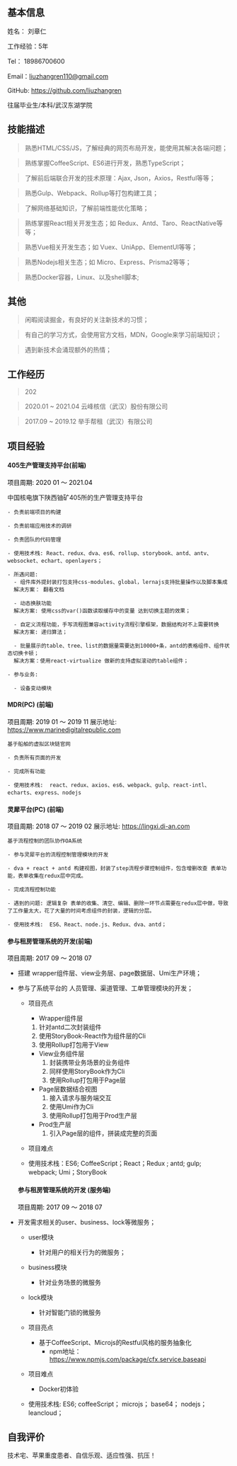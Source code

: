 ##   基本信息 

姓名： 刘章仁 	

工作经验：5年

Tel： 18986700600

Email：liuzhangren110@gmail.com

GitHub:  https://github.com/liuzhangren

往届毕业生/本科/武汉东湖学院

## 技能描述

> 熟悉HTML/CSS/JS，了解经典的网页布局开发，能使用其解决各端问题；

> 熟练掌握CoffeeScript、ES6进行开发，熟悉TypeScript；

> 了解前后端联合开发的技术原理：Ajax, Json，Axios，Restful等等；

> 熟悉Gulp、Webpack、Rollup等打包构建工具；

> 了解网络基础知识，了解前端性能优化策略；

> 熟练掌握React相关开发生态；如 Redux、Antd、Taro、ReactNative等等；

> 熟悉Vue相关开发生态；如 Vuex、UniApp、ElementUI等等；

> 熟悉Nodejs相关生态；如 Micro、Express、Prisma2等等；

> 熟悉Docker容器，Linux、以及shell脚本;

## 其他

> 闲暇阅读掘金，有良好的关注新技术的习惯；

> 有自己的学习方式，会使用官方文档，MDN，Google来学习前端知识；

> 遇到新技术会涌现额外的热情；

## 工作经历
> 202

> 2020.01 ~ 2021.04 云峰核信（武汉）股份有限公司

> 2017.09 ~ 2019.12 举手帮租（武汉）有限公司

## 项目经验
  #### 405生产管理支持平台(前端)
  <span style="color: black">项目周期: 2020 01 ～ 2021.04</span>

  中国核电旗下陕西铀矿405所的生产管理支持平台 

    - 负责前端项目的构建
    
    - 负责前端应用技术的调研
    
    - 负责团队的代码管理
    
    - 使用技术栈: React、redux、dva、es6、rollup、storybook、antd、antv、websocket、echart、openlayers；
    
    - 所遇问题: 
      - 组件库外提封装打包支持css-modules、global，lernajs支持批量操作以及脚本集成
      解决方案： 翻看文档
    
      - 动态换肤功能
      解决方案: 使用css的var()函数读取缓存中的变量 达到切换主题的效果；
      
      - 自定义流程功能，手写流程图兼容activity流程引擎框架，数据结构对不上需要转换
      解决方案: 递归算法；
    
      - 批量展示的table、tree、list的数据量需要达到10000+条，antd的表格组件、组件状态切换卡顿；
      解决方案：使用react-virtualize 做新的支持虚拟滚动的table组件；
    
    - 参与业务:
    
      - 设备变动模块


  #### MDR(PC) (前端)

  <span style="color: black">项目周期: 2019 01 ～ 2019 11</span>
  展示地址: https://www.marinedigitalrepublic.com

    基于船舶的虚拟区块链官网
    
    - 负责所有页面的开发
    
    - 完成所有功能
    
    - 使用技术栈:  react、redux、axios、es6、webpack、gulp、react-intl、echarts、express、nodejs

  #### 灵犀平台(PC) (前端)
  <span style="color: black">项目周期: 2018 07 ～ 2019 02</span>
  展示地址: https://lingxi.di-an.com

    基于流程控制的团队协作OA系统
    
    - 参与灵犀平台的流程控制管理模块的开发
    
    - dva + react + antd 构建视图，封装了step流程步骤控制组件，包含增删改查 表单功能，表单收集在redux层中完成。
    
    - 完成流程控制功能
    
    - 遇到的问题: 逻辑复杂 表单的收集、清空、编辑、删除一环节点需要在redux层中做，导致了工作量太大，花了大量的时间考虑组件的封装，逻辑的分层。
    
    - 使用技术栈:  ES6、React、node.js、Redux、dva、antd；

  #### 参与租房管理系统的开发(前端)
   <span style="color: black">项目周期: 2017 09 ～ 2018 07</span>

- 搭建 wrapper组件层、view业务层、page数据层、Umi生产环境；
- 参与了系统平台的 人员管理、渠道管理、工单管理模块的开发；

    - 项目亮点
    	- Wrapper组件层
        1. 针对antd二次封装组件
        2. 使用StoryBook-React作为组件层的Cli
        3. 使用Rollup打包用于View
      - View业务组件层
        1. 封装携带业务场景的业务组件
        2. 同样使用StoryBook作为Cli
        3. 使用Rollup打包用于Page层
      - Page层数据结合视图
        1. 接入请求与服务端交互
        2. 使用Umi作为Cli
        3. 使用Rollup打包用于Prod生产层
      - Prod生产层
        1. 引入Page层的组件，拼装成完整的页面
        
     - 项目难点
    
    - 使用技术栈：ES6; CoffeeScript；React；Redux ; antd; gulp; webpack; Umi；StoryBook

  #### 参与租房管理系统的开发 (服务端)
  <span style="color: black">项目周期: 2017 09 ～ 2018 07</span>

- 开发需求相关的user、business、lock等微服务；

    - user模块
    	- 针对用户的相关行为的微服务；
    
    - business模块
    	- 针对业务场景的微服务
    
    - lock模块
    	- 针对智能门锁的微服务
    
    - 项目亮点
    	- 基于CoffeeScript、Microjs的Restful风格的服务抽象化
    		-	npm地址：https://www.npmjs.com/package/cfx.service.baseapi
    		
    - 项目难点
    	- Docker初体验
    
    - 使用技术栈: ES6; coffeeScript； microjs； base64； nodejs；leancloud；


## 自我评价
  技术宅、苹果重度患者、自信乐观、适应性强、抗压！
